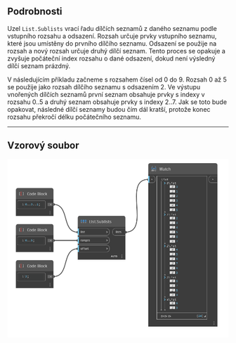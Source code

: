 ## Podrobnosti
Uzel `List.Sublists` vrací řadu dílčích seznamů z daného seznamu podle vstupního rozsahu a odsazení. Rozsah určuje prvky vstupního seznamu, které jsou umístěny do prvního dílčího seznamu. Odsazení se použije na rozsah a nový rozsah určuje druhý dílčí seznam. Tento proces se opakuje a zvyšuje počáteční index rozsahu o dané odsazení, dokud není výsledný dílčí seznam prázdný.

V následujícím příkladu začneme s rozsahem čísel od 0 do 9. Rozsah 0 až 5 se použije jako rozsah dílčího seznamu s odsazením 2. Ve výstupu vnořených dílčích seznamů první seznam obsahuje prvky s indexy v rozsahu 0..5 a druhý seznam obsahuje prvky s indexy 2..7. Jak se toto bude opakovat, následné dílčí seznamy budou čím dál kratší, protože konec rozsahu překročí délku počátečního seznamu.
___
## Vzorový soubor

![List.Sublists](./DSCore.List.Sublists_img.jpg)
